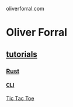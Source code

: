 oliverforral.com

# Oliver Forral

## [tutorials](tutorials)

### [Rust](tutorials/rust)

#### [CLI](tutorials/rust/cli)

[Tic Tac Toe](tutorials/rust/cli/tic-tac-toe.md)
